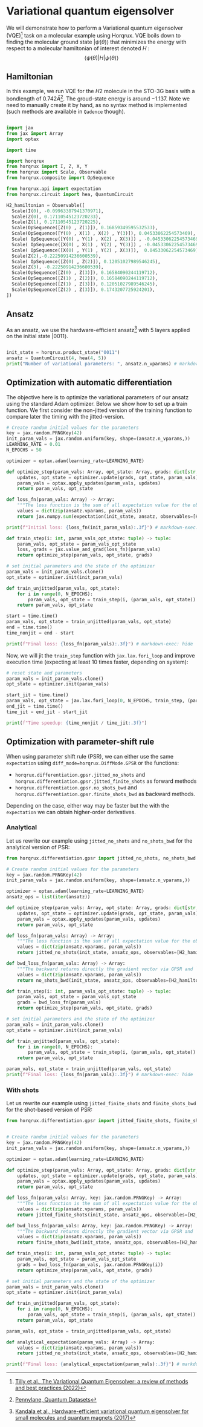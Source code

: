 # Variational quantum eigensolver

We will demonstrate how to perform a Variational quantum eigensolver (VQE)[^1] task on a molecular example using Horqrux.
VQE boils down to finding the molecular ground state $| \psi(\theta) \rangle$ that minimizes the energy with respect to a molecular hamiltonian of interest denoted $H$ :
$$\langle \psi(\theta) | H | \psi(\theta) \rangle$$

## Hamiltonian

In this example, we run VQE for the $H2$ molecule in the STO-3G basis with a bondlength of $0.742 \mathring{A}$[^2]. The groud-state energy is around $-1.137$.
Note we need to manually create it by hand, as no syntax method is implemented (such methods are available in `Qadence` though).

```python exec="on" source="material-block" session="vqe"

import jax
from jax import Array
import optax

import time

import horqrux
from horqrux import I, Z, X, Y
from horqrux import Scale, Observable
from horqrux.composite import OpSequence

from horqrux.api import expectation
from horqrux.circuit import hea, QuantumCircuit

H2_hamiltonian = Observable([
  Scale(I(0), -0.09963387941370971),
  Scale(Z(0), 0.17110545123720233),
  Scale(Z(1), 0.17110545123720225),
  Scale(OpSequence([Z(0) , Z(1)]), 0.16859349595532533),
  Scale(OpSequence([Y(0) , X(1) , X(2) , Y(3)]), 0.04533062254573469),
  Scale( OpSequence([Y(0) , Y(1) , X(2) , X(3)]) , -0.04533062254573469),
  Scale( OpSequence([X(0) , X(1) , Y(2) , Y(3)]) , -0.04533062254573469),
  Scale( OpSequence([X(0) , Y(1) , Y(2) , X(3)]),  0.04533062254573469),
  Scale(Z(2),-0.22250914236600539),
  Scale( OpSequence([Z(0) , Z(2)]), 0.12051027989546245),
  Scale(Z(3), -0.22250914236600539),
  Scale(OpSequence([Z(0) , Z(3)]), 0.16584090244119712),
  Scale(OpSequence([Z(1) , Z(2)]), 0.16584090244119712),
  Scale(OpSequence([Z(1) , Z(3)]), 0.12051027989546245),
  Scale(OpSequence([Z(2) , Z(3)]), 0.1743207725924201),
])

```

## Ansatz

As an ansatz, we use the hardware-efficient ansatz[^3] with $5$ layers applied on the initial state $| 0011 \rangle$.

```python exec="on" source="material-block" session="vqe"

init_state = horqrux.product_state("0011")
ansatz = QuantumCircuit(4, hea(4, 5))
print("Number of variational parameters: ", ansatz.n_vparams) # markdown-exec: hide

```

## Optimization with automatic differentiation

The objective here is to optimize the variational parameters of our ansatz using the standard Adam optimizer. Below we show how to set up a train function.
We first consider the non-jitted version of the training function to compare later the timing with the jitted-version.

```python exec="on" source="material-block" session="vqe"
# Create random initial values for the parameters
key = jax.random.PRNGKey(42)
init_param_vals = jax.random.uniform(key, shape=(ansatz.n_vparams,))
LEARNING_RATE = 0.01
N_EPOCHS = 50

optimizer = optax.adam(learning_rate=LEARNING_RATE)

def optimize_step(param_vals: Array, opt_state: Array, grads: dict[str, Array]) -> tuple:
    updates, opt_state = optimizer.update(grads, opt_state, param_vals)
    param_vals = optax.apply_updates(param_vals, updates)
    return param_vals, opt_state

def loss_fn(param_vals: Array) -> Array:
    """The loss function is the sum of all expectation value for the observable components."""
    values = dict(zip(ansatz.vparams, param_vals))
    return jax.numpy.sum(expectation(init_state, ansatz, observables=[H2_hamiltonian], values=values))

print(f"Initial loss: {loss_fn(init_param_vals):.3f}") # markdown-exec: hide

def train_step(i: int, param_vals_opt_state: tuple) -> tuple:
    param_vals, opt_state = param_vals_opt_state
    loss, grads = jax.value_and_grad(loss_fn)(param_vals)
    return optimize_step(param_vals, opt_state, grads)

# set initial parameters and the state of the optimizer
param_vals = init_param_vals.clone()
opt_state = optimizer.init(init_param_vals)

def train_unjitted(param_vals, opt_state):
    for i in range(0, N_EPOCHS):
        param_vals, opt_state = train_step(i, (param_vals, opt_state))
    return param_vals, opt_state

start = time.time()
param_vals, opt_state = train_unjitted(param_vals, opt_state)
end = time.time()
time_nonjit = end - start

print(f"Final loss: {loss_fn(param_vals):.3f}") # markdown-exec: hide

```

Now, we will jit the `train_step` function with `jax.lax.fori_loop` and improve execution time (expecting at least $10$ times faster, depending on system):

```python exec="on" source="material-block" session="vqe"
# reset state and parameters
param_vals = init_param_vals.clone()
opt_state = optimizer.init(param_vals)

start_jit = time.time()
param_vals, opt_state = jax.lax.fori_loop(0, N_EPOCHS, train_step, (param_vals, opt_state))
end_jit = time.time()
time_jit = end_jit - start_jit

print(f"Time speedup: {time_nonjit / time_jit:.3f}")

```

## Optimization with parameter-shift rule

When using parameter shift rule (PSR), we can either use the same `expectation` using `diff_mode=horqrux.DiffMode.GPSR` or the functions:

- `horqrux.differentiation.gpsr.jitted_no_shots` and `horqrux.differentiation.gpsr.jitted_finite_shots` as forward methods
- `horqrux.differentiation.gpsr.no_shots_bwd` and `horqrux.differentiation.gpsr.finite_shots_bwd` as backward methods.

Depending on the case, either way may be faster but the with the `expectation` we can obtain higher-order derivatives.

### Analytical

Let us rewrite our example using `jitted_no_shots` and `no_shots_bwd` for the analytical version of PSR:

```python exec="on" source="material-block" session="vqe"
from horqrux.differentiation.gpsr import jitted_no_shots, no_shots_bwd

# Create random initial values for the parameters
key = jax.random.PRNGKey(42)
init_param_vals = jax.random.uniform(key, shape=(ansatz.n_vparams,))

optimizer = optax.adam(learning_rate=LEARNING_RATE)
ansatz_ops = list(iter(ansatz))

def optimize_step(param_vals: Array, opt_state: Array, grads: dict[str, Array]) -> tuple:
    updates, opt_state = optimizer.update(grads, opt_state, param_vals)
    param_vals = optax.apply_updates(param_vals, updates)
    return param_vals, opt_state

def loss_fn(param_vals: Array) -> Array:
    """The loss function is the sum of all expectation value for the observable components."""
    values = dict(zip(ansatz.vparams, param_vals))
    return jitted_no_shots(init_state, ansatz_ops, observables=[H2_hamiltonian], values=values).sum()

def bwd_loss_fn(param_vals: Array) -> Array:
    """The backward returns directly the gradient vector via GPSR and `jitted_no_shots`."""
    values = dict(zip(ansatz.vparams, param_vals))
    return no_shots_bwd(init_state, ansatz_ops, observables=[H2_hamiltonian], values=values)

def train_step(i: int, param_vals_opt_state: tuple) -> tuple:
    param_vals, opt_state = param_vals_opt_state
    grads = bwd_loss_fn(param_vals)
    return optimize_step(param_vals, opt_state, grads)

# set initial parameters and the state of the optimizer
param_vals = init_param_vals.clone()
opt_state = optimizer.init(init_param_vals)

def train_unjitted(param_vals, opt_state):
    for i in range(0, N_EPOCHS):
        param_vals, opt_state = train_step(i, (param_vals, opt_state))
    return param_vals, opt_state

param_vals, opt_state = train_unjitted(param_vals, opt_state)
print(f"Final loss: {loss_fn(param_vals):.3f}") # markdown-exec: hide
```

### With shots

Let us rewrite our example using `jitted_finite_shots` and `finite_shots_bwd` for the shot-based version of PSR:

```python exec="on" source="material-block" session="vqe"
from horqrux.differentiation.gpsr import jitted_finite_shots, finite_shots_bwd


# Create random initial values for the parameters
key = jax.random.PRNGKey(42)
init_param_vals = jax.random.uniform(key, shape=(ansatz.n_vparams,))

optimizer = optax.adam(learning_rate=LEARNING_RATE)

def optimize_step(param_vals: Array, opt_state: Array, grads: dict[str, Array]) -> tuple:
    updates, opt_state = optimizer.update(grads, opt_state, param_vals)
    param_vals = optax.apply_updates(param_vals, updates)
    return param_vals, opt_state

def loss_fn(param_vals: Array, key: jax.random.PRNGKey) -> Array:
    """The loss function is the sum of all expectation value for the observable components."""
    values = dict(zip(ansatz.vparams, param_vals))
    return jitted_finite_shots(init_state, ansatz_ops, observables=[H2_hamiltonian], values=values, n_shots=10000, key=key).sum()

def bwd_loss_fn(param_vals: Array, key: jax.random.PRNGKey) -> Array:
    """The backward returns directly the gradient vector via GPSR and `jitted_no_shots`."""
    values = dict(zip(ansatz.vparams, param_vals))
    return finite_shots_bwd(init_state, ansatz_ops, observables=[H2_hamiltonian], values=values, n_shots=10000, key=key)

def train_step(i: int, param_vals_opt_state: tuple) -> tuple:
    param_vals, opt_state = param_vals_opt_state
    grads = bwd_loss_fn(param_vals, jax.random.PRNGKey(i))
    return optimize_step(param_vals, opt_state, grads)

# set initial parameters and the state of the optimizer
param_vals = init_param_vals.clone()
opt_state = optimizer.init(init_param_vals)

def train_unjitted(param_vals, opt_state):
    for i in range(0, N_EPOCHS):
        param_vals, opt_state = train_step(i, (param_vals, opt_state))
    return param_vals, opt_state

param_vals, opt_state = train_unjitted(param_vals, opt_state)

def analytical_expectation(param_vals: Array) -> Array:
    values = dict(zip(ansatz.vparams, param_vals))
    return jitted_no_shots(init_state, ansatz_ops, observables=[H2_hamiltonian], values=values).sum()

print(f"Final loss: {analytical_expectation(param_vals):.3f}") # markdown-exec: hide
```

[^1]: [Tilly et al., The Variational Quantum Eigensolver: a review of methods and best practices (2022)](https://arxiv.org/abs/2111.05176)
[^2]: [Pennylane, Quantum Datasets](https://docs.pennylane.ai/en/stable/introduction/data.html)
[^3]: [Kandala et al., Hardware-efficient variational quantum eigensolver for small molecules and quantum magnets (2017)](https://doi.org/10.1038/nature23879)
